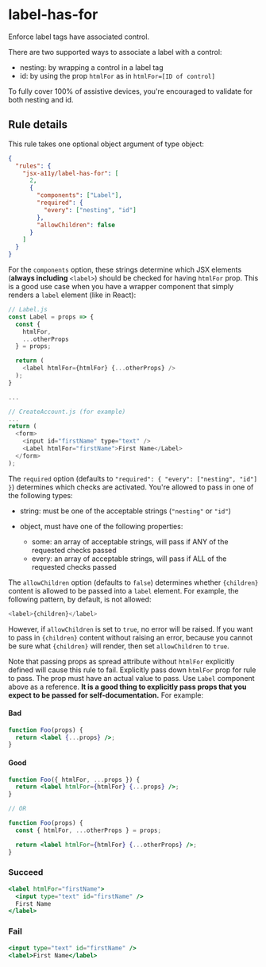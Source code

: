 # label-has-for

Enforce label tags have associated control.

There are two supported ways to associate a label with a control:

* nesting: by wrapping a control in a label tag
* id: by using the prop `htmlFor` as in `htmlFor=[ID of control]`

To fully cover 100% of assistive devices, you're encouraged to validate for both nesting and id.

## Rule details

This rule takes one optional object argument of type object:

```json
{
  "rules": {
    "jsx-a11y/label-has-for": [
      2,
      {
        "components": ["Label"],
        "required": {
          "every": ["nesting", "id"]
        },
        "allowChildren": false
      }
    ]
  }
}
```

For the `components` option, these strings determine which JSX elements (**always including** `<label>`) should be checked for having `htmlFor` prop. This is a good use case when you have a wrapper component that simply renders a `label` element (like in React):

```js
// Label.js
const Label = props => {
  const {
    htmlFor,
    ...otherProps
  } = props;

  return (
    <label htmlFor={htmlFor} {...otherProps} />
  );
}

...

// CreateAccount.js (for example)
...
return (
  <form>
    <input id="firstName" type="text" />
    <Label htmlFor="firstName">First Name</Label>
  </form>
);
```

The `required` option (defaults to `"required": { "every": ["nesting", "id"] }`) determines which checks are activated. You're allowed to pass in one of the following types:

* string: must be one of the acceptable strings (`"nesting"` or `"id"`)
* object, must have one of the following properties:

  * some: an array of acceptable strings, will pass if ANY of the requested checks passed
  * every: an array of acceptable strings, will pass if ALL of the requested checks passed

The `allowChildren` option (defaults to `false`) determines whether `{children}` content is allowed to be passed into a `label` element. For example, the following pattern, by default, is not allowed:

```js
<label>{children}</label>
```

However, if `allowChildren` is set to `true`, no error will be raised. If you want to pass in `{children}` content without raising an error, because you cannot be sure what `{children}` will render, then set `allowChildren` to `true`.

Note that passing props as spread attribute without `htmlFor` explicitly defined will cause this rule to fail. Explicitly pass down `htmlFor` prop for rule to pass. The prop must have an actual value to pass. Use `Label` component above as a reference. **It is a good thing to explicitly pass props that you expect to be passed for self-documentation.** For example:

#### Bad

```jsx
function Foo(props) {
  return <label {...props} />;
}
```

#### Good

```jsx
function Foo({ htmlFor, ...props }) {
  return <label htmlFor={htmlFor} {...props} />;
}

// OR

function Foo(props) {
  const { htmlFor, ...otherProps } = props;

  return <label htmlFor={htmlFor} {...otherProps} />;
}
```

### Succeed

```jsx
<label htmlFor="firstName">
  <input type="text" id="firstName" />
  First Name
</label>
```

### Fail

```jsx
<input type="text" id="firstName" />
<label>First Name</label>
```
